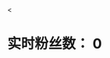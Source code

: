 <<!DOCTYPE html>
<html>
<head>
  <title>实时观察粉丝数</title>
</head>
<body>
  <h1>实时粉丝数： <span id="followersCount">0</span></h1>

  <script>
    // 假设您有一个函数来获取实时粉丝数，可以使用 setInterval 定时更新粉丝数的显示
    function getFollowersCount() {
      // 在这里编写获取实时粉丝数的逻辑，比如通过 API 请求或其他方式获取粉丝数数据
      // 这里暂时使用随机数模拟实时粉丝数的变化
      return Math.floor(Math.random() * 1000); // 随机生成一个 0 到 1000 的整数
    }

    function updateFollowersCount() {
      const followersCountSpan = document.getElementById('followersCount');
      const followersCount = getFollowersCount();
      followersCountSpan.innerText = followersCount;
    }

    // 每隔 5 秒钟更新一次粉丝数的显示
    setInterval(updateFollowersCount, 5000); // 5000 毫秒即 5 秒钟
  </script>
</body>
</html>
